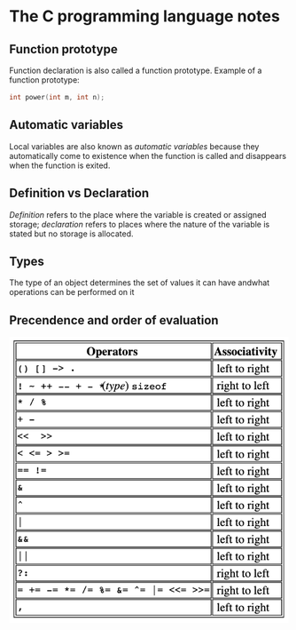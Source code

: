 # The C programming language notes

## Function prototype

Function declaration is also called a function prototype. Example of a function
prototype:

```c
int power(int m, int n);
```

## Automatic variables

Local variables are also known as _automatic variables_ because they
automatically come to existence when the function is called and disappears when
the function is exited.

## Definition vs Declaration

_Definition_ refers to the place where the variable is created or assigned
storage; _declaration_ refers to places where the nature of the variable is
stated but no storage is allocated.

## Types

The type of an object determines the set of values it can have andwhat
operations can be performed on it

## Precendence and order of evaluation

![](img/c-order-of-operations.png)
